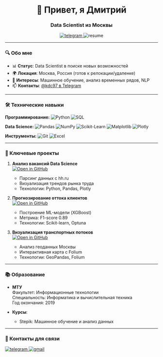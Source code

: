 <h1 align="center">👋 Привет, я Дмитрий</h1>
<h3 align="center">Data Scientist из Москвы</h3>

<p align="center">
  <a href="https://t.me/kdc97" target="_blank">
    <img src="https://img.shields.io/badge/Telegram-2CA5E0?style=for-the-badge&logo=telegram&logoColor=white" alt="telegram"/>
  </a>
    <img src="https://img.shields.io/badge/Резюме-4285F4?style=for-the-badge&logo=google-drive&logoColor=white" alt="resume"/>
  </a>
</p>

---

### 🔍 Обо мне
- 📊 **Статус**: Data Scientist в поиске новых возможностей
- 🌍 **Локация**: Москва, Россия (готов к релокации/удаленке)
- 🎯 **Интересы**: Машинное обучение, анализ временных рядов, NLP
- 📫 **Контакты**: [@kdc97 в Telegram](https://t.me/kdc97)

---

### 🛠️ Технические навыки
**Программирование:**
![Python](https://img.shields.io/badge/Python-3776AB?style=for-the-badge&logo=python&logoColor=white)
![SQL](https://img.shields.io/badge/SQL-4479A1?style=for-the-badge&logo=postgresql&logoColor=white)

**Data Science:**
![Pandas](https://img.shields.io/badge/Pandas-150458?style=for-the-badge&logo=pandas&logoColor=white)
![NumPy](https://img.shields.io/badge/NumPy-013243?style=for-the-badge&logo=numpy&logoColor=white)
![Scikit-Learn](https://img.shields.io/badge/Scikit_Learn-F7931E?style=for-the-badge&logo=scikit-learn&logoColor=white)
![Matplotlib](https://img.shields.io/badge/Matplotlib-11557C?style=for-the-badge)
![Plotly](https://img.shields.io/badge/Plotly-3F4F75?style=for-the-badge&logo=plotly&logoColor=white)

**Инструменты:**
![Git](https://img.shields.io/badge/Git-F05032?style=for-the-badge&logo=git&logoColor=white)
![Excel](https://img.shields.io/badge/Excel-217346?style=for-the-badge&logo=microsoft-excel&logoColor=white)

---

### 🚀 Ключевые проекты
1. **Анализ вакансий Data Science**  
   [![Open in GitHub](https://img.shields.io/badge/Код-GitHub-black?logo=github)](ссылка_на_репозиторий)  
   - Парсинг данных с hh.ru
   - Визуализация трендов рынка труда
   - Технологии: Python, Pandas, Plotly

2. **Прогнозирование оттока клиентов**  
   [![Open in GitHub](https://img.shields.io/badge/Код-GitHub-black?logo=github)](ссылка_на_репозиторий)  
   - Построение ML-модели (XGBoost)
   - Метрика: F1-score 0.89
   - Технологии: Scikit-learn, Optuna

3. **Визуализация транспортных потоков**  
   [![Open in GitHub](https://img.shields.io/badge/Код-GitHub-black?logo=github)](ссылка_на_репозиторий)  
   - Анализ геоданных Москвы
   - Интерактивная карта с Folium
   - Технологии: GeoPandas, Folium

---

### 📚 Образование
- **МТУ**  
  Факультет: Информационные технологии  
  Специальность: Информатика и вычислительная техника  
  Год окончания: 2019

- **Курсы**:  
  - Stepik: Машинное обучение и анализ данных

---

### 💬 Контакты для связи
<p align="left">
  <a href="https://t.me/kdc97" target="_blank">
    <img src="https://img.shields.io/badge/Telegram-2CA5E0?style=for-the-badge&logo=telegram&logoColor=white" alt="telegram"/>
  </a>
  <a href="mailto:dmitrykim300@gmail.com" target="_blank">
    <img src="https://img.shields.io/badge/Gmail-D14836?style=for-the-badge&logo=gmail&logoColor=white" alt="gmail"/>
  </a>
</p>
